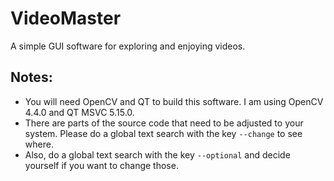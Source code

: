 # VideoMaster
A simple GUI software for exploring and enjoying videos.

## Notes:
* You will need OpenCV and QT to build this software. I am using OpenCV 4.4.0 and QT MSVC 5.15.0.
* There are parts of the source code that need to be adjusted to your system. Please do a global text search with the key `--change` to see where.
* Also, do a global text search with the key `--optional` and decide yourself if you want to change those.

